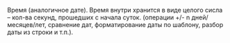 Время (аналогичное дате). Время внутри хранится в виде целого сисла – кол-ва секунд, прошедших с начала суток.
(операции +/- n дней/месяцев/лет, сравнение дат, форматирование даты по шаблону, разбор даты из строки и т.п.).
